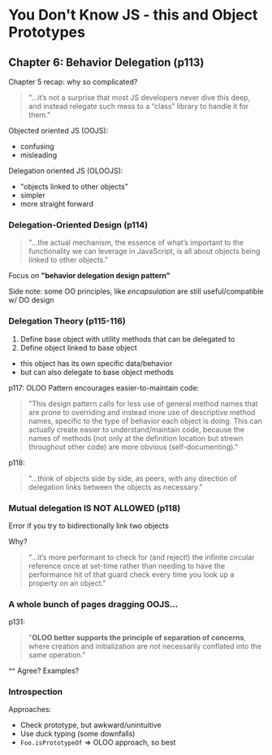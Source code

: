 # You Don't Know JS - this and Object Prototypes

## Chapter 6: Behavior Delegation (p113)

Chapter 5 recap: why so complicated?

> "...it’s not a surprise that most JS developers never dive this deep,
> and instead relegate such mess to a “class” library to handle it for them."

Objected oriented JS (OOJS):
- confusing
- misleading

Delegation oriented JS (OLOOJS):
- "objects linked to other objects"
- simpler
- more straight forward

### Delegation-Oriented Design (p114)

> "...the actual mechanism, the essence of what’s important to the
> functionality we can leverage in JavaScript, is all about
> objects being linked to other objects."

Focus on **"behavior delegation design pattern"**

Side note: some OO principles, like _encapsulation_ are still useful/compatible w/ DO design

### Delegation Theory (p115-116)

1. Define base object with utility methods that can be delegated to
2. Define object linked to base object
  - this object has its own specific data/behavior
  - but can also delegate to base object methods

p117: OLOO Pattern encourages easier-to-maintain code:

> "This design pattern calls for less use of general method names
> that are prone to overriding and instead more use of descriptive
> method names, specific to the type of behavior each object is doing.
> This can actually create easier to understand/maintain code, because
> the names of methods (not only at the definition location but strewn
> throughout other code) are more obvious (self-documenting)."

p118:

> "...think of objects side by side, as peers, with any direction of
> delegation links between the objects as necessary."

### Mutual delegation IS NOT ALLOWED (p118)

Error if you try to bidirectionally link two objects

Why?

> "...it’s more performant to check for (and reject!) the infinite
> circular reference once at set-time rather than needing to have the
> performance hit of that guard check every time you look up a property
> on an object."

### A whole bunch of pages dragging OOJS...

p131:

> "**OLOO better supports the principle of separation of concerns**,
> where creation and initialization are not necessarily conflated
> into the same operation."

^^ Agree? Examples?

### Introspection

Approaches:
- Check prototype, but awkward/unintuitive
- Use duck typing (some downfalls)
- `Foo.isPrototypeOf` => OLOO approach, so best

